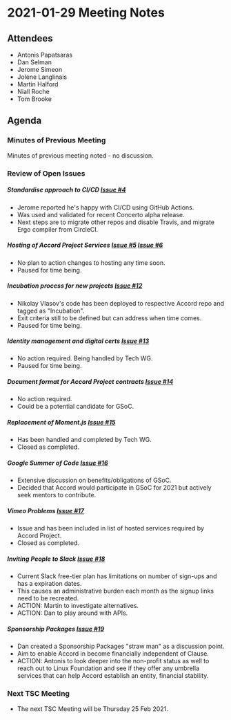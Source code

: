 # 2021-01-29 Meeting Notes

## Attendees
- Antonis Papatsaras
- Dan Selman
- Jerome Simeon
- Jolene Langlinais
- Martin Halford
- Niall Roche
- Tom Brooke

## Agenda

### Minutes of Previous Meeting

Minutes of previous meeting noted - no discussion.

### Review of Open Issues

##### Standardise approach to CI/CD [Issue #4](https://github.com/accordproject/technical-steering-committee/issues/4)
- Jerome reported he's happy with CI/CD using GitHub Actions.
- Was used and validated for recent Concerto alpha release.
- Next steps are to migrate other repos and disable Travis, and migrate Ergo compiler from CircleCI.

##### Hosting of Accord Project Services [Issue #5](https://github.com/accordproject/technical-steering-committee/issues/5) [Issue #6](https://github.com/accordproject/technical-steering-committee/issues/6)
- No plan to action changes to hosting any time soon.
- Paused for time being.

##### Incubation process for new projects [Issue #12](https://github.com/accordproject/technical-steering-committee/issues/12)
- Nikolay Vlasov's code has been deployed to respective Accord repo and tagged as "Incubation".
- Exit criteria still to be defined but can address when time comes.
- Paused for time being.

##### Identity management and digital certs [Issue #13](https://github.com/accordproject/technical-steering-committee/issues/13)

- No action required. Being handled by Tech WG.
- Paused for time being.

##### Document format for Accord Project contracts [Issue #14](https://github.com/accordproject/technical-steering-committee/issues/14)

- No action required. 
- Could be a potential candidate for GSoC.

##### Replacement of Moment.js [Issue #15](https://github.com/accordproject/technical-steering-committee/issues/15)

- Has been handled and completed by Tech WG.
- Closed as completed.

##### Google Summer of Code [Issue #16](https://github.com/accordproject/technical-steering-committee/issues/16)
- Extensive discussion on benefits/obligations of GSoC.
- Decided that Accord would participate in GSoC for 2021 but actively seek mentors to contribute.

##### Vimeo Problems [Issue #17](https://github.com/accordproject/technical-steering-committee/issues/17)
- Issue and has been included in list of hosted services required by Accord Project.
- Closed as completed.

##### Inviting People to Slack [Issue #18](https://github.com/accordproject/technical-steering-committee/issues/18)
- Current Slack free-tier plan has limitations on number of sign-ups and has a expiration dates.
- This causes an administrative burden each month as the signup links need to be recreated.
- ACTION: Martin to investigate alternatives.
- ACTION: Dan to play around with APIs.

##### Sponsorship Packages [Issue #19](https://github.com/accordproject/technical-steering-committee/issues/19)
- Dan created a Sponsorship Packages "straw man" as a discussion point.
- Aim to enable Accord in become financially independent of Clause.
- ACTION: Antonis to look deeper into the non-profit status as well to reach out to Linux Foundation and see if they offer any umbrella services that can help Accord establish an entity, financial stability.

### Next TSC Meeting
 
- The next TSC Meeting will be Thursday 25 Feb 2021.
